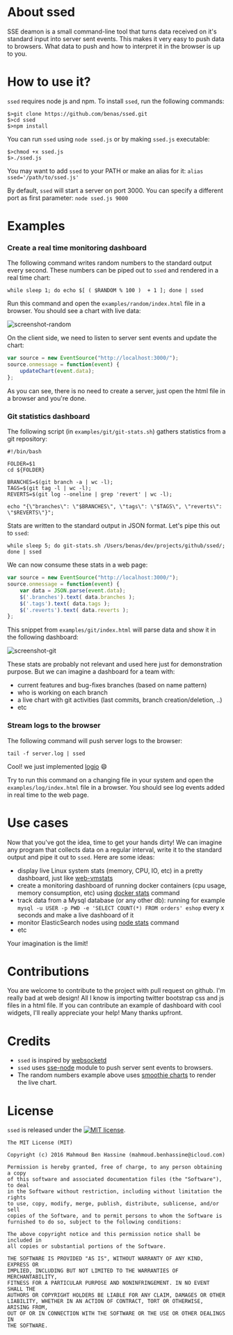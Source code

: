 # About ssed

SSE deamon is a small command-line tool that turns data received on it's standard input into server sent events.
This makes it very easy to push data to browsers. What data to push and how to interpret it in the browser is up to you.

# How to use it?

`ssed` requires node js and npm. To install `ssed`, run the following commands:

```shell
$>git clone https://github.com/benas/ssed.git
$>cd ssed
$>npm install
```

You can run `ssed` using `node ssed.js` or by making `ssed.js` executable:

```shell
$>chmod +x ssed.js
$>./ssed.js
```

You may want to add `ssed` to your PATH or make an alias for it: `alias ssed='/path/to/ssed.js'`

By default, `ssed` will start a server on port 3000. You can specify a different port as first parameter: `node ssed.js 9000`

# Examples

### Create a real time monitoring dashboard

The following command writes random numbers to the standard output every second.
These numbers can be piped out to `ssed` and rendered in a real time chart:

```shell
while sleep 1; do echo $[ ( $RANDOM % 100 )  + 1 ]; done | ssed
```

Run this command and open the `examples/random/index.html` file in a browser. You should see a chart with live data:

![screenshot-random](https://raw.githubusercontent.com/benas/ssed/master/examples/random/screenshot.png)

On the client side, we need to listen to server sent events and update the chart:

```js
var source = new EventSource("http://localhost:3000/");
source.onmessage = function(event) {
    updateChart(event.data);
};
```

As you can see, there is no need to create a server, just open the html file in a browser and you're done.

### Git statistics dashboard

The following script (in `examples/git/git-stats.sh`) gathers statistics from a git repository:

```shell
#!/bin/bash

FOLDER=$1
cd ${FOLDER}

BRANCHES=$(git branch -a | wc -l);
TAGS=$(git tag -l | wc -l);
REVERTS=$(git log --oneline | grep 'revert' | wc -l);

echo "{\"branches\": \"$BRANCHES\", \"tags\": \"$TAGS\", \"reverts\": \"$REVERTS\"}";
```

Stats are written to the standard output in JSON format. Let's pipe this out to `ssed`:

```shell
while sleep 5; do git-stats.sh /Users/benas/dev/projects/github/ssed/; done | ssed
```

We can now consume these stats in a web page:

```js
var source = new EventSource("http://localhost:3000/");
source.onmessage = function(event) {
    var data = JSON.parse(event.data);
    $('.branches').text( data.branches );
    $('.tags').text( data.tags );
    $('.reverts').text( data.reverts );
};
```

This snippet from `examples/git/index.html` will parse data and show it in the following dashboard:

![screenshot-git](https://raw.githubusercontent.com/benas/ssed/master/examples/git/screenshot.png)

These stats are probably not relevant and used here just for demonstration purpose. But we can imagine a dashboard for a team with:

* current features and bug-fixes branches (based on name pattern)
* who is working on each branch
* a live chart with git activities (last commits, branch creation/deletion, ..)
* etc

### Stream logs to the browser

The following command will push server logs to the browser:

```shell
tail -f server.log | ssed
```

Cool! we just implemented [logio](http://logio.org/) :smile:

Try to run this command on a changing file in your system and open the `examples/log/index.html` file in a browser.
You should see log events added in real time to the web page.

# Use cases

Now that you've got the idea, time to get your hands dirty! We can imagine any program that collects data on a regular interval,
write it to the standard output and pipe it out to `ssed`. Here are some ideas:

* display live Linux system stats (memory, CPU, IO, etc) in a pretty dashboard, just like [web-vmstats](https://github.com/joewalnes/web-vmstats)
* create a monitoring dashboard of running docker containers (cpu usage, memory consumption, etc) using [docker stats](https://docs.docker.com/engine/reference/commandline/stats/) command
* track data from a Mysql database (or any other db): running for example `mysql -u USER -p PWD -e 'SELECT COUNT(*) FROM orders' eshop` every x seconds and make a live dashboard of it
* monitor ElasticSearch nodes using [node stats](https://www.elastic.co/guide/en/elasticsearch/reference/current/cluster-nodes-stats.html) command
* etc

Your imagination is the limit!

# Contributions

You are welcome to contribute to the project with pull request on github.
I'm really bad at web design! All I know is importing twitter bootstrap css and js files in a html file.
If you can contribute an example of dashboard with cool widgets, I'll really appreciate your help! Many thanks upfront.

# Credits

* `ssed` is inspired by [websocketd](http://websocketd.com/)
* `ssed` uses [sse-node](https://www.npmjs.com/package/sse-node) module to push server sent events to browsers.
* The random numbers example above uses [smoothie charts](http://smoothiecharts.org) to render the live chart.

# License

`ssed` is released under the [![MIT license](http://img.shields.io/badge/license-MIT-brightgreen.svg?style=flat)](http://opensource.org/licenses/MIT).

```
The MIT License (MIT)

Copyright (c) 2016 Mahmoud Ben Hassine (mahmoud.benhassine@icloud.com)

Permission is hereby granted, free of charge, to any person obtaining a copy
of this software and associated documentation files (the "Software"), to deal
in the Software without restriction, including without limitation the rights
to use, copy, modify, merge, publish, distribute, sublicense, and/or sell
copies of the Software, and to permit persons to whom the Software is
furnished to do so, subject to the following conditions:

The above copyright notice and this permission notice shall be included in
all copies or substantial portions of the Software.

THE SOFTWARE IS PROVIDED "AS IS", WITHOUT WARRANTY OF ANY KIND, EXPRESS OR
IMPLIED, INCLUDING BUT NOT LIMITED TO THE WARRANTIES OF MERCHANTABILITY,
FITNESS FOR A PARTICULAR PURPOSE AND NONINFRINGEMENT. IN NO EVENT SHALL THE
AUTHORS OR COPYRIGHT HOLDERS BE LIABLE FOR ANY CLAIM, DAMAGES OR OTHER
LIABILITY, WHETHER IN AN ACTION OF CONTRACT, TORT OR OTHERWISE, ARISING FROM,
OUT OF OR IN CONNECTION WITH THE SOFTWARE OR THE USE OR OTHER DEALINGS IN
THE SOFTWARE.
```

